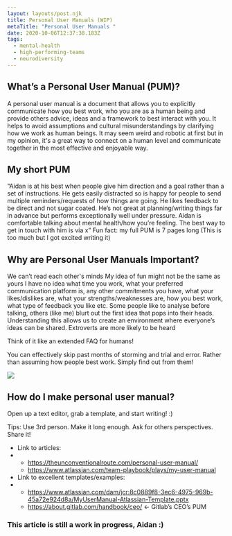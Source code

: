 ```yaml
---
layout: layouts/post.njk
title: Personal User Manuals (WIP)
metaTitle: "Personal User Manuals "
date: 2020-10-06T12:37:38.183Z
tags:
  - mental-health
  - high-performing-teams
  - neurodiversity
---
```

## What’s a Personal User Manual (PUM)?

 A personal user manual is a document that allows you to explicitly communicate how you best work, who you are as a human being and provide others advice, ideas and a framework to best interact with you. 
It helps to avoid assumptions and cultural misunderstandings by clarifying how we work as human beings. It may seem weird and robotic at first but in my opinion, it's a great way to connect on a human level and communicate together in the most effective and enjoyable way. 



## My short PUM

“Aidan is at his best when people give him direction and a goal rather than a set of instructions. He gets easily distracted so is happy for people to send multiple reminders/requests of how things are going. He likes feedback to be direct and not sugar coated. He’s not great at planning/writing things far in advance but performs exceptionally well under pressure. Aidan is comfortable talking about mental health/how you’re feeling. The best way to get in touch with him is via x”
Fun fact: my full PUM is 7 pages long (This is too much but I got excited writing it)



## Why are Personal User Manuals Important?

We can’t read each other's minds
My idea of fun might not be the same as yours
I have no idea what time you work, what your preferred communication platform is, any other commitments you have, what your likes/dislikes are, what your strengths/weaknesses are, how you best work, what type of feedback you like etc.
Some people like to analyse before talking, others (like me) blurt out the first idea that pops into their heads. Understanding this allows us to create an environment where everyone’s ideas can be shared. Extroverts are more likely to be heard 



Think of it like an extended FAQ for humans!



You can effectively skip past months of storming and trial and error.
Rather than assuming how people best work. Simply find out from them!



![](https://lh5.googleusercontent.com/IELRNTGggqF3t-cpFcGnONsz_-WjqFxnPxjMwKAYLcdsFh7Ay1NQx2VIBJ4tw9bix5n2WjChwK0U022SL2wWEhHCRa905KVvSIWp-y_pEWBBFnVyi0JUQWGClF9OeZrhAS7dMxb2prw)

## How do I make personal user manual?

Open up a text editor, grab a template, and start writing! :)

Tips: Use 3rd person. Make it long enough. Ask for others perspectives. Share it!

* Link to articles:
* * <https://theunconventionalroute.com/personal-user-manual/>
  * <https://www.atlassian.com/team-playbook/plays/my-user-manual>
* Link to excellent templates/examples:
* * <https://www.atlassian.com/dam/jcr:8c0889f8-3ec6-4975-969b-45a72e924d8a/MyUserManual-Atlassian-Template.pptx>
  * <https://about.gitlab.com/handbook/ceo/> ← Gitlab’s CEO’s PUM



### This article is still a work in progress, Aidan :)